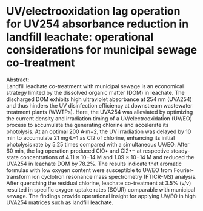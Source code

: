 # UV/electrooxidation lag operation for UV254 absorbance reduction in landfill leachate: operational considerations for municipal sewage co-treatment  

Abstract:  
Landfill leachate co-treatment with municipal sewage is an economical strategy limited by the dissolved organic matter (DOM) in leachate. The discharged DOM exhibits high ultraviolet absorbance at 254 nm (UVA254) and thus hinders the UV disinfection efficiency at downstream wastewater treatment plants (WWTPs). Here, the UVA254 was alleviated by optimizing the current density and irradiation timing of a UV/electrooxidation (UV/EO) process to accumulate the generating chlorine and accelerate its photolysis. At an optimal 200 A·m−2, the UV irradiation was delayed by 10 min to accumulate 21 mg·L−1 as Cl2 of chlorine, enhancing its initial photolysis rate by 5.25 times compared with a simultaneous UV/EO. After 60 min, the lag operation produced ClO• and Cl2•− at respective steady-state concentrations of 4.11 × 10−14 M and 1.09 × 10−14 M and reduced the UVA254 in leachate DOM by 78.2%. The results indicate that aromatic formulas with low oxygen content were susceptible to UV/EO from Fourier-transform ion cyclotron resonance mass spectrometry (FTICR-MS) analysis. After quenching the residual chlorine, leachate co-treatment at 3.5% (v/v) resulted in specific oxygen uptake rates (SOUR) comparable with municipal sewage. The findings provide operational insight for applying UV/EO in high UVA254 matrices such as landfill leachate.
